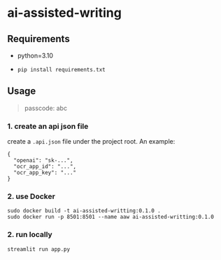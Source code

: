 # ai-assisted-writing

## Requirements
- python=3.10
- ```
  pip install requirements.txt
  ```

## Usage
> passcode: abc

### 1. create an api json file
create a `.api.json` file under the project root.
An example:
```
{
  "openai": "sk-...",
  "ocr_app_id": "...",
  "ocr_app_key": "..."
}
```

### 2. use Docker
```angular2html
sudo docker build -t ai-assisted-writting:0.1.0 .
sudo docker run -p 8501:8501 --name aaw ai-assisted-writting:0.1.0
```

### 2. run locally
```angular2html
streamlit run app.py
```